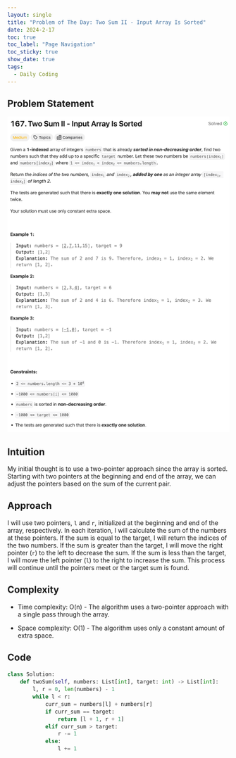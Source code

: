 ```yaml
---
layout: single
title: "Problem of The Day: Two Sum II - Input Array Is Sorted"
date: 2024-2-17
toc: true
toc_label: "Page Navigation"
toc_sticky: true
show_date: true
tags:
  - Daily Coding
---
```


## Problem Statement

[![problem-167](/assets/images/2024-02-17_13-35-25-problem-167.png)](/assets/images/2024-02-17_13-35-25-problem-167.png)

## Intuition

My initial thought is to use a two-pointer approach since the array is sorted. Starting with two pointers at the beginning and end of the array, we can adjust the pointers based on the sum of the current pair.

## Approach

I will use two pointers, `l` and `r`, initialized at the beginning and end of the array, respectively. In each iteration, I will calculate the sum of the numbers at these pointers. If the sum is equal to the target, I will return the indices of the two numbers. If the sum is greater than the target, I will move the right pointer (`r`) to the left to decrease the sum. If the sum is less than the target, I will move the left pointer (`l`) to the right to increase the sum. This process will continue until the pointers meet or the target sum is found.

## Complexity

- Time complexity:
O(n) - The algorithm uses a two-pointer approach with a single pass through the array.

- Space complexity:
O(1) - The algorithm uses only a constant amount of extra space.

## Code

```python
class Solution:
    def twoSum(self, numbers: List[int], target: int) -> List[int]:
        l, r = 0, len(numbers) - 1
        while l < r:
            curr_sum = numbers[l] + numbers[r]
            if curr_sum == target:
                return [l + 1, r + 1]
            elif curr_sum > target:
                r -= 1
            else:
                l += 1
```
